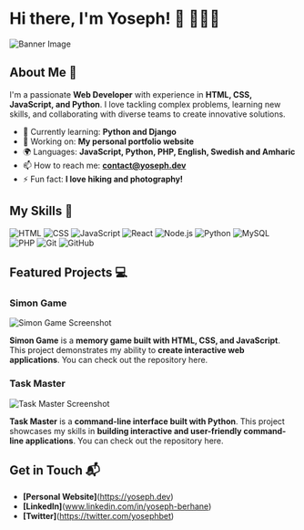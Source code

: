 # Hi there, I'm Yoseph! 👋 👩🏾‍💻

![Banner Image](https://github.com/yosephdev/GitHub-Profile/blob/master/banner.png)

## About Me 🚀

I'm a passionate **Web Developer** with experience in **HTML, CSS, JavaScript, and Python**. I love tackling complex problems, learning new skills, and collaborating with diverse teams to create innovative solutions.

- 🌱 Currently learning: **Python and Django**
- 🔭 Working on: **My personal portfolio website**
- 🌍 Languages: **JavaScript, Python, PHP, English, Swedish and Amharic**
- 📫 How to reach me: **contact@yoseph.dev**
- ⚡ Fun fact: **I love hiking and photography!**

## My Skills 🧠

![HTML](https://img.shields.io/badge/-HTML-E34F26?style=flat-square&logo=html5&logoColor=white)
![CSS](https://img.shields.io/badge/-CSS-1572B6?style=flat-square&logo=css3&logoColor=white)
![JavaScript](https://img.shields.io/badge/-JavaScript-F7DF1E?style=flat-square&logo=javascript&logoColor=black)
![React](https://img.shields.io/badge/-React-61DAFB?style=flat-square&logo=react&logoColor=black)
![Node.js](https://img.shields.io/badge/-Node.js-339933?style=flat-square&logo=node.js&logoColor=white)
![Python](https://img.shields.io/badge/-Python-3776AB?style=flat-square&logo=python&logoColor=white)
![MySQL](https://img.shields.io/badge/-MySQL-4479A1?style=flat-square&logo=mysql&logoColor=white)
![PHP](https://img.shields.io/badge/-PHP-777BB4?style=flat-square&logo=php&logoColor=white)
![Git](https://img.shields.io/badge/-Git-F05032?style=flat-square&logo=git&logoColor=white)
![GitHub](https://img.shields.io/badge/-GitHub-181717?style=flat-square&logo=github&logoColor=white)


## Featured Projects 💻

### Simon Game

![Simon Game Screenshot](project_1_screenshot_url)

**Simon Game** is a **memory game built with HTML, CSS, and JavaScript**. This project demonstrates my ability to **create interactive web applications**. You can check out the repository here.

### Task Master

![Task Master Screenshot](project_1_screenshot_url)

**Task Master** is a **command-line interface built with Python**. This project showcases my skills in **building interactive and user-friendly command-line applications**. You can check out the repository here. 

## Get in Touch 📬

- **[Personal Website]**(https://yoseph.dev)
- **[LinkedIn]**(www.linkedin.com/in/yoseph-berhane)
- **[Twitter]**(https://twitter.com/yosephbet)

